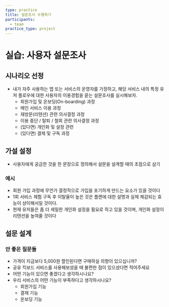 ```yaml
---
type: practice
title: 설문조사 수행하기
participants:
  - team
practice_type: project
---
```


# 실습: 사용자 설문조사

## 시나리오 선정

- 내가 자주 사용하는 앱 또는 서비스의 운영자를 가정하고, 해당 서비스 내의 특정 유저 플로우에 대한 사용자의 이용경험을 묻는 설문조사를 실시해보자.
	- 회원가입 및 온보딩(On-boarding) 과정
	- 메인 서비스 이용 과정
	- 재방문(리텐션) 관련 의사결정 과정
	- 이용 중단 / 탈퇴 / 철회 관련 의사결정 과정
	- (있다면) 개인화 및 설정 관련
	- (있다면) 결제 및 구독 과정

## 가설 설정

- 사용자에게 궁금한 것을 한 문장으로 정의해서 설문을 설계할 때의 초점으로 삼기

### 예시

- 회원 가입 과정에 무언가 결정적으로 가입을 포기하게 만드는 요소가 있을 것이다
- 1회 서비스 체험 구독 후 이탈율이 높은 것은 플랜에 대한 설명과 실제 체감되는 효능이 상이해서일 것이다.
- 현재 유저들은 좀 더 세밀한 개인화 설정을 필요로 하고 있을 것이며, 개인화 설정이 리텐션을 높여줄 것이다

## 설문 설계

### 안 좋은 질문들

- 가격이 지금보다 5,000원 할인된다면 구매하실 의향이 있으십니까?
- 공유 킥보드 서비스를 사용해보셨을 때 불편한 점이 있으셨다면 적어주세요
- 어떤 기능이 있으면 좋겠다고 생각하시나요?
- 우리 서비스의 어떤 기능이 부족하다고 생각하시나요?
	- 회원가입 기능
	- 결제 기능
	- 온보딩 기능